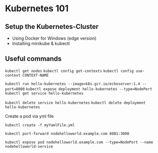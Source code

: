 # Kubernetes 101

## Setup the Kubernetes-Cluster

* Using Docker for Windows (edge version)
* Installing minikube & kubectl

## Useful commands

`kubectl get nodes`
`kubectl config get-contexts`
`kubectl config use-context CONTEXT-NAME`

`kubectl run hello-kubernetes --image=k8s.gcr.io/echoserver:1.4 --port=8080`
`kubectl expose deployment hello-kubernetes --type=NodePort`
`kubectl get service hello-kubernetes`

`kubectl delete service hello-kubernetes`
`kubectl delete deployment hello-kubernetes`


Create a pod via yml file

`kubectl create -f myYamlFile.yml`

`kubectl port-forward nodehelloworld.example.com 8081:3000`

`kubectl expose pod nodehelloworld.example.com --type=NodePort --name nodehelloworld-service`
